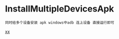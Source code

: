 # InstallMultipleDevicesApk
`同时给多个设备安装 apk
windows中adb 连上设备 直接运行即可`

[xx]("https://github.com/SomnusWu/InstallMultipleDevicesApk/blob/master/%E5%BE%AE%E4%BF%A1%E6%88%AA%E5%9B%BE_20191127145846.png")
